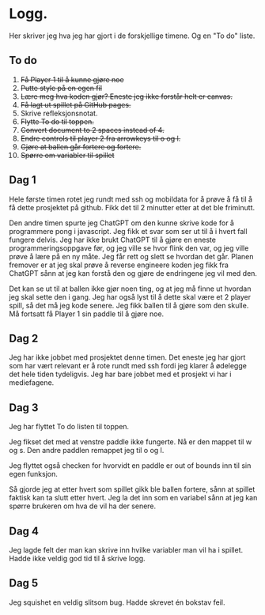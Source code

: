 # Logg. 
Her skriver jeg hva jeg har gjort i de forskjellige timene. Og en "To do" liste.

## To do
1. ~~Få Player 1 til å kunne gjøre noe~~
2. ~~Putte style på en egen fil~~
3. ~~Lære meg hva koden gjør? Eneste jeg ikke forstår helt er canvas.~~
4. ~~Få lagt ut spillet på GitHub pages.~~
5. Skrive refleksjonsnotat.
6. ~~Flytte To do til toppen.~~
7. ~~Convert document to 2 spaces instead of 4.~~
8. ~~Endre controls til player 2 fra arrowkeys til o og l.~~
9. ~~Gjøre at ballen går fortere og fortere.~~
10. ~~Spørre om variabler til spillet~~

## Dag 1
Hele første timen rotet jeg rundt med ssh og mobildata for å prøve å få til å få dette prosjektet på github. Fikk det til 2 minutter etter at det ble friminutt.

Den andre timen spurte jeg ChatGPT om den kunne skrive kode for å programmere pong i javascript. Jeg fikk et svar som ser ut til å i hvert fall fungere delvis. 
Jeg har ikke brukt ChatGPT til å gjøre en eneste programmeringsoppgave før, og jeg ville se hvor flink den var, og  jeg ville prøve å lære på en ny måte. Jeg får rett og slett se hvordan det går. Planen fremover er at jeg skal prøve å reverse engineere koden jeg fikk fra ChatGPT sånn at jeg kan forstå den og gjøre de endringene jeg vil med den.

Det kan se ut til at ballen ikke gjør noen ting, og at jeg må finne ut hvordan jeg skal sette den i gang. Jeg har også lyst til å dette skal være et 2 player spill, så det må jeg kode senere. 
Jeg fikk ballen til å gjøre som den skulle. Må fortsatt få Player 1 sin paddle til å gjøre noe.

## Dag 2
Jeg har ikke jobbet med prosjektet denne timen. Det eneste jeg har gjort som har vært relevant er å rote rundt med ssh fordi jeg klarer å ødelegge det hele tiden tydeligvis. Jeg har bare jobbet med et prosjekt vi har i mediefagene.

## Dag 3
Jeg har flyttet To do listen til toppen.

Jeg fikset det med at venstre paddle ikke fungerte. Nå er den mappet til w og s. Den andre paddlen remappet jeg til o og l.

Jeg flyttet også checken for hvorvidt en paddle er out of bounds inn til sin egen funksjon.

Så gjorde jeg at etter hvert som spillet gikk ble ballen fortere, sånn at spillet faktisk kan ta slutt etter hvert. Jeg la det inn som en variabel sånn at jeg kan spørre brukeren om hva de vil ha der senere.

## Dag 4
Jeg lagde felt der man kan skrive inn hvilke variabler man vil ha i spillet. Hadde ikke veldig god tid til å skrive logg.

## Dag 5
Jeg squishet en veldig slitsom bug. Hadde skrevet én bokstav feil.